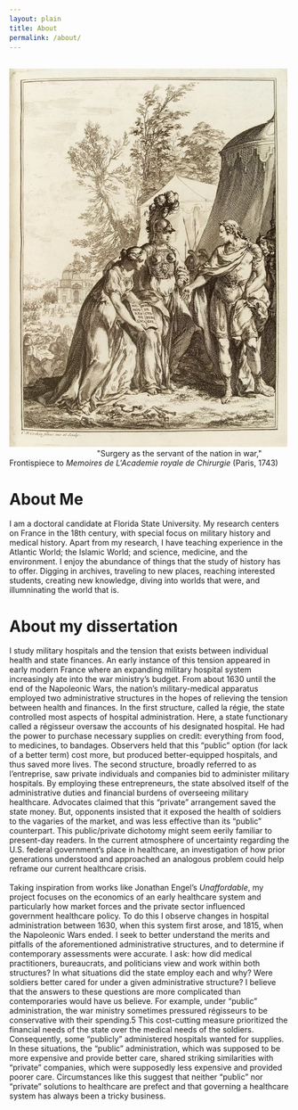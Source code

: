 ```yaml
---
layout: plain
title: About
permalink: /about/
---
```

&nbsp;&nbsp;&nbsp;&nbsp;&nbsp;&nbsp;&nbsp;&nbsp;&nbsp;&nbsp;&nbsp;&nbsp;&nbsp;&nbsp;&nbsp;&nbsp;&nbsp;&nbsp;&nbsp;&nbsp;&nbsp;&nbsp;&nbsp;&nbsp;&nbsp;&nbsp;&nbsp;&nbsp;&nbsp;&nbsp;&nbsp;&nbsp;&nbsp;&nbsp;&nbsp;&nbsp;&nbsp;&nbsp;&nbsp;&nbsp;&nbsp;&nbsp;&nbsp;&nbsp;&nbsp;&nbsp;&nbsp;&nbsp;&nbsp;&nbsp;&nbsp;&nbsp;&nbsp;&nbsp;&nbsp;&nbsp;&nbsp;&nbsp;&nbsp;&nbsp;&nbsp;&nbsp;&nbsp;&nbsp;&nbsp;&nbsp;&nbsp;&nbsp;&nbsp;&nbsp;&nbsp;&nbsp;&nbsp;&nbsp;&nbsp;&nbsp;![Surgery as the Servant of the Nation](https://raw.githubusercontent.com/Bengoff1/Images/main/Surgery%20as%20the%20servant%20of%20the%20nation%20in%20war%20(Wellcome%20Library).jpg)
\
&nbsp;&nbsp;&nbsp;&nbsp;&nbsp;&nbsp;&nbsp;&nbsp;&nbsp;&nbsp;&nbsp;&nbsp;&nbsp;&nbsp;&nbsp;&nbsp;&nbsp;&nbsp;&nbsp;&nbsp;&nbsp;&nbsp;&nbsp;&nbsp;&nbsp;&nbsp;&nbsp;&nbsp;&nbsp;&nbsp;&nbsp;&nbsp;&nbsp;&nbsp;&nbsp;&nbsp;&nbsp;&nbsp;&nbsp;&nbsp;"Surgery as the servant of the nation in war," Frontispiece to _Memoires de L'Academie royale de Chirurgie_ (Paris, 1743)

# About Me
I am a doctoral candidate at Florida State University. My research centers on France in the 18th century, with special focus on military history and medical history. Apart from my research, I have teaching experience in the Atlantic World; the Islamic World; and science, medicine, and the environment. I enjoy the abundance of things that the study of history has to offer. Digging in archives, traveling to new places, reaching interested students, creating new knowledge, diving into worlds that were, and illumninating the world that is.   

# About my dissertation
I study military hospitals and the tension that exists between individual health and state finances. An early instance of this tension appeared in early modern France where an expanding military hospital system increasingly ate into the war ministry’s budget. From about 1630 until the end of the Napoleonic Wars, the nation’s military-medical apparatus employed two administrative structures in the hopes of relieving the tension between health and finances. In the first structure, called la régie, the state controlled most aspects of hospital administration. Here, a state functionary called a régisseur oversaw the accounts of his designated hospital. He had the power to purchase necessary supplies on credit: everything from food, to medicines, to bandages. Observers held that this “public” option (for lack of a better term) cost more, but produced better-equipped hospitals, and thus saved more lives. The second structure, broadly referred to as l’entreprise, saw private individuals and companies bid to administer military hospitals. By employing these entrepreneurs, the state absolved itself of the administrative duties and financial burdens of overseeing military healthcare. Advocates claimed that this “private” arrangement saved the state money. But, opponents insisted that it exposed the health of soldiers to the vagaries of the market, and was less effective than its “public” counterpart. This public/private dichotomy might seem eerily familiar to present-day readers. In the current atmosphere of uncertainty regarding the U.S. federal government’s place in healthcare, an investigation of how prior generations understood and approached an analogous problem could help reframe our current healthcare crisis. 
\
\
Taking inspiration from works like Jonathan Engel’s _Unaffordable_, my project focuses on the economics of an early healthcare system and particularly how market forces and the private sector influenced government healthcare policy. To do this I observe changes in hospital administration between 1630, when this system first arose, and 1815, when the Napoleonic Wars ended. I seek to better understand the merits and pitfalls of the aforementioned administrative structures, and to determine if contemporary assessments were accurate. I ask: how did medical practitioners, bureaucrats, and politicians view and work within both structures? In what situations did the state employ each and why? Were soldiers better cared for under a given administrative structure? I believe that the answers to these questions are more complicated than contemporaries would have us believe. For example, under “public” administration, the war ministry sometimes pressured régisseurs to be conservative with their spending.5 This cost-cutting measure prioritized the financial needs of the state over the medical needs of the soldiers. Consequently, some “publicly” administered hospitals wanted for supplies. In these situations, the “public” administration, which was supposed to be more expensive and provide better care, shared striking similarities with “private” companies, which were supposedly less expensive and provided poorer care. Circumstances like this suggest that neither “public” nor “private” solutions to healthcare are prefect and that governing a healthcare system has always been a tricky business.  